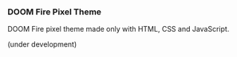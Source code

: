 ### DOOM Fire Pixel Theme

DOOM Fire pixel theme made only with HTML, CSS and JavaScript.

(under development)
